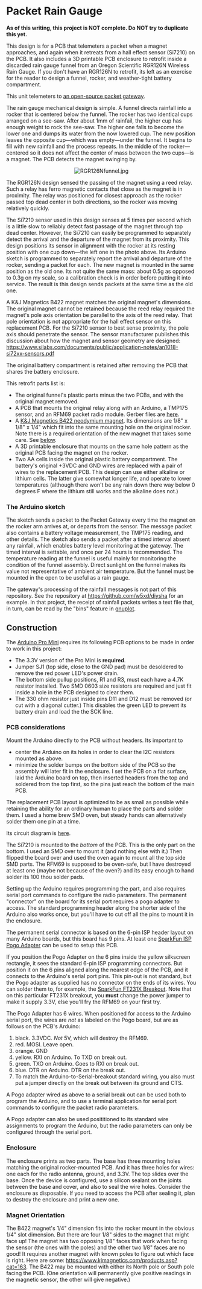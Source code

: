 # Packet Rain Gauge


<b>As of this writing, this project is NOT complete. Do NOT try to duplicate this yet.</b>

This design is for a PCB that telemeters a packet when a magnet approaches, and
again when it retreats from a hall effect sensor (Si7210) on the PCB. It also includes a 3D
printable PCB enclosure to retrofit inside a discarded rain gauge funnel
from an Oregon Scientific RGR126N Wireless Rain Gauge. If you don't 
have an RGR126N to retrofit, its left as an exercise
for the reader to design a funnel, rocker, and weather-tight
battery compartment.

This unit telemeters to 
<a href='https://github.com/w5xd/PacketGateway'>an open-source packet gateway</a>. 

The rain gauge mechanical design is simple. A funnel directs rainfall into a rocker
that is centered below the funnel. The rocker has two identical cups arranged on a see-saw. After about 1mm
of rainfail, the higher cup has enough weight to rock the see-saw. The higher
one falls to become the lower one and dumps its water from the now lowered cup. The new position leaves 
the opposite
cup&mdash;which was empty&mdash;under the funnel. It begins to fill with new rainfall and the process repeats. In the middle of the
rocker&mdash;centered so it does not affect the center of mass between the two cups&mdash;is a magnet. 
The PCB detects the magnet swinging
by. 

<p align='center'><img src='RGR126Nfunnel.jpg' alt='RGR126Nfunnel.jpg'/></p>

The RGR126N design sensed the passing of the magnet using a reed relay. Such a relay has ferro magnetic 
contacts that close as
the magnet is in proximity. The relay was positioned for closest approach 
as the rocker passed top dead center
in both directions, so the rocker was moving relatively quickly.  

The
Si7210 sensor used in this design senses at 5 times per second which is a little slow to
reliably detect fast passage of the magnet through top dead center. However, the Si7210 can
easily be programmed to separately detect the arrival and the departure of the magnet from
its proximity. This design positions its sensor in alignment with the rocker at its resting position with one
cup down&mdash;the left one in the photo above. Its Arduino
sketch is programmed to separately report the arrival and departure of the rocker, sending a packet for
each. The new magnet is mounted in the same position as the old one. Its not quite the same mass: about 0.5g as
opposed to 0.3g on my scale, so a calibration check is in order before putting it into service.
The result is this design sends packets at the same time as the old one. 

A K&J Magnetics B422 magnet matches the original magnet's dimensions.
 The original magnet cannot be retained because the reed relay required the magnet's
pole axis orientation be parallel to the axis of the reed relay. That pole
orientation is not appropriate for the hall effect sensor on this
replacement PCB. For the Si7210 sensor to best sense proximity, the pole axis should penetrate the sensor.
The sensor manufacturer publishes this discussion about how the
magnet and sensor geometry are designed: 
<a href='https://www.silabs.com/documents/public/application-notes/an1018-si72xx-sensors.pdf'>
https://www.silabs.com/documents/public/application-notes/an1018-si72xx-sensors.pdf<a>

The original
battery compartment is retained after removing the PCB that shares the
battery enclosure.

This retrofit parts list is:
<ul>
<li> The original funnel's plastic parts minus the two PCBs, and with the
original magnet removed.
<li> A PCB that mounts the original relay along with an Arduino, 
a TMP175 sensor, and an RFM69 packet radio module. Gerber files are <a href='./PCB'>here</a>.
<li> A <a href='https://www.kjmagnetics.com/proddetail.asp?prod=B422'>K&J Magnetics B422 neodymium magnet</a>. Its
dimensions are 1/8" x 1/8" x 1/4" which fit into the same mounting hole on the original rocker.
Note there is a required orientation of the new magnet that takes some care. See <a href='#MAGNET_ORIENTATION'>below</a>.
<li> A 3D printable enclosure that mounts on the same hole pattern
as the original PCB facing the magnet on the rocker.
<li> Two AA cells inside the original plastic battery compartment. The
battery's original +3VDC and GND wires are replaced with
a pair of wires to the replacement PCB. This design can use either
alkaline or lithium cells. The latter give somewhat longer
life, and operate to lower temperatures (although there won't be any rain down there
way below 0 degrees F where the lithium still works and the alkaline does not.)
</ul>

<h3>The Arduino sketch</h3>
The sketch sends a packet to the Packet Gateway every time the 
magnet on the rocker arm arrives at, or departs from the
sensor. The message
packet also contains a battery voltage measurement, the TMP175
reading, and other details. The sketch also sends a packet after
a timed interval absent any rainfail, which enables battery level
monitoring at the gateway. The timed interval is settable, and
once per 24 hours is recommended. The temperature reading at the funnel is 
useful mainly for
monitoring the condition of the funnel assembly. Direct
sunlight on the funnel makes its value not representative
of ambient air temperature. But the funnel must be 
mounted in the open to be useful as a rain gauge.

The gateway's processing of the rainfall messages is not part of this
repository. See the repository at https://github.com/w5xd/diysha for
an example. In that project, the receipt of rainfall packets writes a
text file that, in turn, can be read by the "bins" feature in <a href='http://www.gnuplot.info'>gnuplot</a>.

<h2> Construction</h2>

The <a href='https://www.sparkfun.com/products/11114'>Arduino Pro Mini</a> requires its 
following PCB options to be made in order to work 
in this project:
<ul>
<li>The 3.3V version of the Pro Mini is <b>required</b>.
<li>Jumper SJ1 (top side, close to the GND pad) must be desoldered to remove the red power LED's power drain.
<li>The bottom side pullup positions, R1 and R3, must each have a 4.7K 
resistor installed. Two SMD 0603 size resistors are required and just fit inside a hole
in the PCB designed to clear them.
<li>The 330 ohm resistor just inside pins D11 and D12 must be removed (or cut with a diagonal 
cutter.) This
disables the green LED to prevent its battery drain and load the the SCK line.
</ul>

<h3>PCB considerations</h3>
Mount the Arduino directly to the PCB without headers. Its important to
<ul>
<li>center the Arduino on its holes in order to clear the I2C resistors mounted as above. 
<li>minimize the solder bumps on the bottom side of the PCB so the assembly will later
fit in the enclosure. I set the PCB on a flat surface, laid the Arduino board on top,
then inserted headers from the top and soldered from the top first, so the pins just
reach the bottom of the main PCB.
</ul>

The replacement PCB layout is optimized to be as small as possible while 
retaining the ability for an ordinary human to place the parts and solder them.
I used a home brew SMD oven, but steady hands can alternatively 
solder them one pin at a time.

Its circuit diagram is <a href='PCB-circuit.pdf'>here</a>.

The Si7210 is mounted to the <i>bottom</i> of the PCB. This is the only part on the bottom.
I used an SMD over to mount it (and nothing else with it.) Then flipped the board over
and used the oven again to mount all the top side SMD parts. The RFM69 is supposed to be
oven-safe, but I have destroyed at least one (maybe not because of the oven?) and its
easy enough to hand solder its 100 thou solder pads.

Setting up the Arduino requires programming the part, and also requires 
serial port commands to configure the radio parameters. The permanent "connector" on
the board for its serial port requires a pogo adapter to access. The standard
programming header along the shorter side of the Arduino also works once, but
you'll have to cut off all the pins to mount it in the enclosure.

The permanent serial connector is based on the 6-pin ISP header layout on many
Arduino boards, but this board has 9 pins. At least one 
<a href=''>SparkFun ISP Pogo Adapter</a>
can be used to setup this PCB. 

If you position the Pogo Adapter on the 6 pins inside the yellow silkscreen rectangle,
it sees the standard 6-pin ISP programming connectors. But position it
on the 6 pins aligned along the nearest edge of the PCB, and it connects to the Arduino's
serial port pins. This pin-out is not standard, but the Pogo adapter as supplied
has no connector on the ends of its wires. You can solder them to, for example,
the <a href='https://www.sparkfun.com/products/13263'>SparkFun FT231X Breakout</a>.
Note that on this particular FT231X breakout, you <b>must</b> change the power jumper to
make it supply 3.3V, else you'll fry the RFM69 on your first try.

The Pogo Adapter has 6 wires. When positioned for access to the Arduino serial port,
the wires are <i>not</i> as labeled on the Pogo board, but are as follows on the PCB's
Arduino:
<ol>
<li>black. 3.3VDC. <i>Not</i> 5V, which will destroy the RFM69.
<li>red. MOSI. Leave open.
<li>orange. GND
<li>yellow.  RXI on Arduino. To TXD on break out.
<li>green. TXO on Arduino. Goes to RXI on break out.
<li>blue. DTR on Arduino. DTR on the break out.
<li>To match the Arduino-to-Serial-breakout standard wiring, you also must put a
jumper directly on the break out between its ground and CTS.
</ol>

A Pogo adapter wired as above to a serial break out can be used both to
program the Arduino, and to use a terminal application for serial port
commands to configure the packet radio parameters.

A Pogo adapter can also be used posititioned to its standard wire assignments
to program the Arduino, but the radio parameters
can only be configured through the serial port.

<h3>Enclosure</h3>
The enclosure prints as two parts. 
The base has three mounting holes matching the original rocker-mounted PCB. 
And it has three holes
for wires: one each for the radio antenna, ground, and 3.3V. 
The top slides over the base. Once the device is configured, use a silicon sealant
on the joints between the base and cover, and also to seal the wire holes.
Consider the enclosure as disposable. If you need to access the PCB after 
sealing it, plan to destroy the enclosure and print a new one.

<h3 id="MAGNET_ORIENTATION">Magnet Orientation</h3>
The B422 magnet's 1/4" dimension fits into the rocker mount in the obvious 1/4" slot dimension. But there are
four 1/8" sides to the magnet that might face up! The magnet has two opposing 1/8" faces that work when facing 
the sensor
 (the ones with the poles) and the other two 1/8" faces are no good! It requires another
magnet with known poles to figure out which face is right. Here
are some: <a href='https://www.kjmagnetics.com/products.asp?cat=163'>
https://www.kjmagnetics.com/products.asp?cat=163</a>.  The B422 may be mounted with either
its North pole or South pole facing the PCB. (One orientation will permanently give positive
readings in the magnetic sensor, the other will give negative.)